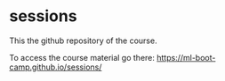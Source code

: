 # sessions

This the github repository of the course.

To access the course material go there: https://ml-boot-camp.github.io/sessions/

